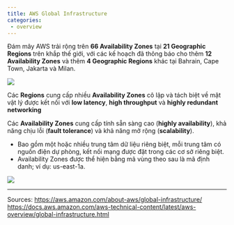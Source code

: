 ```yaml
---
title: AWS Global Infrastructure
categories:
 - overview
---
```


Đám mây AWS trải rộng trên **66 Availability Zones** tại **21 Geographic Regions** trên khắp thế giới, với các kế hoạch đã thông báo cho thêm **12 Availability Zones** và thêm **4 Geographic Regions** khác tại Bahrain, Cape Town, Jakarta và Milan.

![](/images/aws_global.png)

Các **Regions** cung cấp nhiều **Availability Zones** cô lập và tách biệt về mặt vật lý được kết nối với **low latency**, **high throughput** và **highly redundant networking**

Các **Availability Zones** cung cấp tính sẵn sàng cao (**highly availability**), khả năng chịu lỗi (**fault tolerance**) và khả năng mở rộng (**scalability**).

* Bao gồm một hoặc nhiều trung tâm dữ liệu riêng biệt, mỗi trung tâm có nguồn điện dự phòng, kết nối mạng được đặt trong các cơ sở riêng biệt.
* Availability Zones được thể hiện bằng mã vùng theo sau là mã định danh; ví dụ: us-east-1a.

![](/images/AWS-Regions-and-Availability-Zones.jpg)

-----

Sources:
https://aws.amazon.com/about-aws/global-infrastructure/
https://docs.aws.amazon.com/aws-technical-content/latest/aws-overview/global-infrastructure.html
